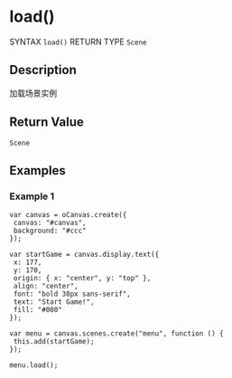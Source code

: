 # load()

SYNTAX `load()` RETURN TYPE `Scene` 

## Description 

加载场景实例

## Return Value

`Scene`

## Examples

### Example 1

```
var canvas = oCanvas.create({
 canvas: "#canvas",
 background: "#ccc"
});

var startGame = canvas.display.text({
 x: 177,
 y: 170,
 origin: { x: "center", y: "top" },
 align: "center",
 font: "bold 30px sans-serif",
 text: "Start Game!",
 fill: "#000"
});

var menu = canvas.scenes.create("menu", function () {
 this.add(startGame);
});

menu.load();
```